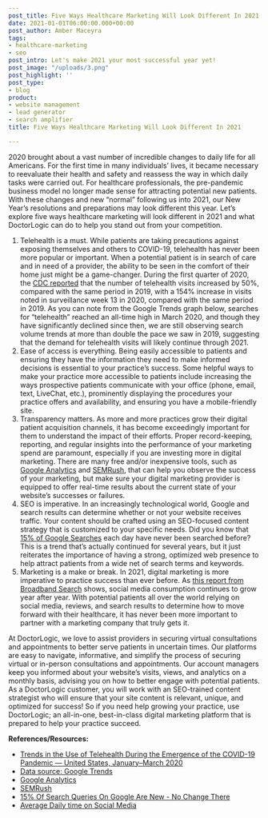```yaml
---
post_title: Five Ways Healthcare Marketing Will Look Different In 2021
date: 2021-01-01T06:00:00.000+00:00
post_author: Amber Maceyra
tags:
- healthcare-marketing
- seo
post_intro: Let's make 2021 your most successful year yet!
post_image: "/uploads/3.png"
post_highlight: ''
post_type:
- blog
product:
- website management
- lead generator
- search amplifier
title: Five Ways Healthcare Marketing Will Look Different In 2021

---
```

2020 brought about a vast number of incredible changes to daily life for all Americans. For the first time in many individuals’ lives, it became necessary to reevaluate their health and safety and reassess the way in which daily tasks were carried out. For healthcare professionals, the pre-pandemic business model no longer made sense for attracting potential new patients. With these changes and new “normal” following us into 2021, our New Year’s resolutions and preparations may look different this year. Let’s explore five ways healthcare marketing will look different in 2021 and what DoctorLogic can do to help you stand out from your competition.

1. Telehealth is a must. While patients are taking precautions against exposing themselves and others to COVID-19, telehealth has never been more popular or important. When a potential patient is in search of care and in need of a provider, the ability to be seen in the comfort of their home just might be a game-changer. During the first quarter of 2020, the [CDC reported](https://www.cdc.gov/mmwr/volumes/69/wr/mm6943a3.htm#:\~:text=During%20the%20first%20quarter%20of,the%20same%20period%20in%202019.) that the number of telehealth visits increased by 50%, compared with the same period in 2019, with a 154% increase in visits noted in surveillance week 13 in 2020, compared with the same period in 2019. As you can note from the Google Trends graph below, searches for “telehealth” reached an all-time high in March 2020, and though they have significantly declined since then, we are still observing search volume trends at more than double the pace we saw in 2019, suggesting that the demand for telehealth visits will likely continue through 2021.
2. Ease of access is everything. Being easily accessible to patients and ensuring they have the information they need to make informed decisions is essential to your practice’s success. Some helpful ways to make your practice more accessible to patients include increasing the ways prospective patients communicate with your office (phone, email, text, LiveChat, etc.), prominently displaying the procedures your practice offers and availability, and ensuring you have a mobile-friendly site.
3. Transparency matters. As more and more practices grow their digital patient acquisition channels, it has become exceedingly important for them to understand the impact of their efforts. Proper record-keeping, reporting, and regular insights into the performance of your marketing spend are paramount, especially if you are investing more in digital marketing. There are many free and/or inexpensive tools, such as [Google Analytics](https://analytics.google.com/) and [SEMRush](https://www.semrush.com/), that can help you observe the success of your marketing, but make sure your digital marketing provider is equipped to offer real-time results about the current state of your website’s successes or failures.
4. SEO is imperative. In an increasingly technological world, Google and search results can determine whether or not your website receives traffic. Your content should be crafted using an SEO-focused content strategy that is customized to your specific needs. Did you know that [15% of Google Searches](https://www.seroundtable.com/15-of-search-queries-google-new-30025.html) each day have never been searched before? This is a trend that’s actually continued for several years, but it just reiterates the importance of having a strong, optimized web presence to help attract patients from a wide net of search terms and keywords.
5. Marketing is a make or break. In 2021, digital marketing is more imperative to practice success than ever before. As [this report from Broadband Search](https://www.broadbandsearch.net/blog/average-daily-time-on-social-media) shows, social media consumption continues to grow year after year. With potential patients all over the world relying on social media, reviews, and search results to determine how to move forward with their healthcare, it has never been more important to partner with a marketing company that truly gets it.

At DoctorLogic, we love to assist providers in securing virtual consultations and appointments to better serve patients in uncertain times. Our platforms are easy to navigate, informative, and simplify the process of securing virtual or in-person consultations and appointments. Our account managers keep you informed about your website’s visits, views, and analytics on a monthly basis, advising you on how to better engage with potential patients. As a DoctorLogic customer, you will work with an SEO-trained content strategist who will ensure that your site content is relevant, unique, and optimized for success! So if you need help growing your practice, use DoctorLogic; an all-in-one, best-in-class digital marketing platform that is prepared to help your practice succeed.

**References/Resources:**

* [Trends in the Use of Telehealth During the Emergence of the COVID-19 Pandemic — United States, January–March 2020](https://www.cdc.gov/mmwr/volumes/69/wr/mm6943a3.htm#:\~:text=During%20the%20first%20quarter%20of,the%20same%20period%20in%202019.)
* [Data source: Google Trends](https://trends.google.com/trends/explore?date=2019-01-03%202020-12-03&geo=US&q=telehealth)
* [Google Analytics](https://analytics.google.com/)
* [SEMRush](https://www.semrush.com/)
* [15% Of Search Queries On Google Are New - No Change There](https://www.seroundtable.com/15-of-search-queries-google-new-30025.html)
* [Average Daily time on Social Media](https://www.broadbandsearch.net/blog/average-daily-time-on-social-media)